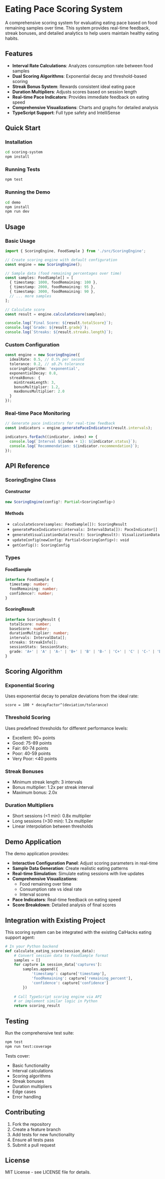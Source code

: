 # Eating Pace Scoring System

A comprehensive scoring system for evaluating eating pace based on food remaining samples over time. This system provides real-time feedback, streak bonuses, and detailed analytics to help users maintain healthy eating habits.

## Features

- **Interval Rate Calculations**: Analyzes consumption rate between food samples
- **Dual Scoring Algorithms**: Exponential decay and threshold-based scoring
- **Streak Bonus System**: Rewards consistent ideal eating pace
- **Duration Multipliers**: Adjusts scores based on session length
- **Real-time Pace Indicators**: Provides immediate feedback on eating speed
- **Comprehensive Visualizations**: Charts and graphs for detailed analysis
- **TypeScript Support**: Full type safety and IntelliSense

## Quick Start

### Installation

```bash
cd scoring-system
npm install
```

### Running Tests

```bash
npm test
```

### Running the Demo

```bash
cd demo
npm install
npm run dev
```

## Usage

### Basic Usage

```typescript
import { ScoringEngine, FoodSample } from './src/ScoringEngine';

// Create scoring engine with default configuration
const engine = new ScoringEngine();

// Sample data (food remaining percentages over time)
const samples: FoodSample[] = [
  { timestamp: 1000, foodRemaining: 100 },
  { timestamp: 2000, foodRemaining: 95 },
  { timestamp: 3000, foodRemaining: 90 },
  // ... more samples
];

// Calculate score
const result = engine.calculateScore(samples);

console.log(`Final Score: ${result.totalScore}`);
console.log(`Grade: ${result.grade}`);
console.log(`Streaks: ${result.streaks.length}`);
```

### Custom Configuration

```typescript
const engine = new ScoringEngine({
  idealRate: 0.5, // 0.5% per second
  tolerance: 0.2, // ±0.2% tolerance
  scoringAlgorithm: 'exponential',
  exponentialDecay: 0.8,
  streakBonus: {
    minStreakLength: 3,
    bonusMultiplier: 1.2,
    maxBonusMultiplier: 2.0
  }
});
```

### Real-time Pace Monitoring

```typescript
// Generate pace indicators for real-time feedback
const indicators = engine.generatePaceIndicators(result.intervals);

indicators.forEach((indicator, index) => {
  console.log(`Interval ${index + 1}: ${indicator.status}`);
  console.log(`Recommendation: ${indicator.recommendation}`);
});
```

## API Reference

### ScoringEngine Class

#### Constructor
```typescript
new ScoringEngine(config?: Partial<ScoringConfig>)
```

#### Methods

- `calculateScore(samples: FoodSample[]): ScoringResult`
- `generatePaceIndicators(intervals: IntervalData[]): PaceIndicator[]`
- `generateVisualizationData(result: ScoringResult): VisualizationData`
- `updateConfig(newConfig: Partial<ScoringConfig>): void`
- `getConfig(): ScoringConfig`

### Types

#### FoodSample
```typescript
interface FoodSample {
  timestamp: number;
  foodRemaining: number;
  confidence?: number;
}
```

#### ScoringResult
```typescript
interface ScoringResult {
  totalScore: number;
  baseScore: number;
  durationMultiplier: number;
  intervals: IntervalData[];
  streaks: StreakInfo[];
  sessionStats: SessionStats;
  grade: 'A+' | 'A' | 'A-' | 'B+' | 'B' | 'B-' | 'C+' | 'C' | 'C-' | 'D' | 'F';
}
```

## Scoring Algorithm

### Exponential Scoring
Uses exponential decay to penalize deviations from the ideal rate:
```
score = 100 * decayFactor^(deviation/tolerance)
```

### Threshold Scoring
Uses predefined thresholds for different performance levels:
- Excellent: 90+ points
- Good: 75-89 points
- Fair: 60-74 points
- Poor: 40-59 points
- Very Poor: <40 points

### Streak Bonuses
- Minimum streak length: 3 intervals
- Bonus multiplier: 1.2x per streak interval
- Maximum bonus: 2.0x

### Duration Multipliers
- Short sessions (<1 min): 0.8x multiplier
- Long sessions (>30 min): 1.2x multiplier
- Linear interpolation between thresholds

## Demo Application

The demo application provides:

- **Interactive Configuration Panel**: Adjust scoring parameters in real-time
- **Sample Data Generation**: Create realistic eating patterns
- **Real-time Simulation**: Simulate eating sessions with live updates
- **Comprehensive Visualizations**: 
  - Food remaining over time
  - Consumption rate vs ideal rate
  - Interval scores
- **Pace Indicators**: Real-time feedback on eating speed
- **Score Breakdown**: Detailed analysis of final scores

## Integration with Existing Project

This scoring system can be integrated with the existing CalHacks eating support agent:

```python
# In your Python backend
def calculate_eating_score(session_data):
    # Convert session data to FoodSample format
    samples = []
    for capture in session_data['captures']:
        samples.append({
            'timestamp': capture['timestamp'],
            'foodRemaining': capture['remaining_percent'],
            'confidence': capture['confidence']
        })
    
    # Call TypeScript scoring engine via API
    # or implement similar logic in Python
    return scoring_result
```

## Testing

Run the comprehensive test suite:

```bash
npm test
npm run test:coverage
```

Tests cover:
- Basic functionality
- Interval calculations
- Scoring algorithms
- Streak bonuses
- Duration multipliers
- Edge cases
- Error handling

## Contributing

1. Fork the repository
2. Create a feature branch
3. Add tests for new functionality
4. Ensure all tests pass
5. Submit a pull request

## License

MIT License - see LICENSE file for details.
